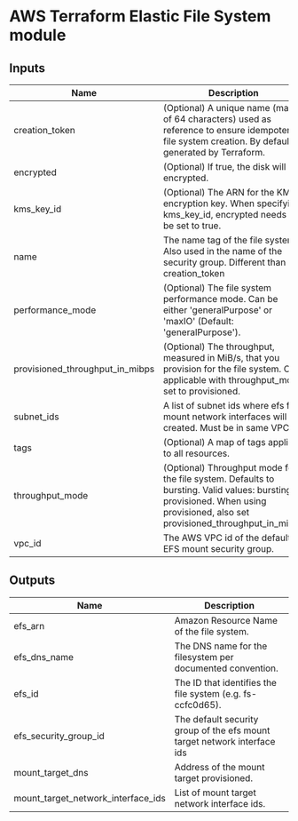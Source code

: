 # AWS Terraform Elastic File System module

## Inputs

| Name                               | Description                                                                                                                                                                 |  Type  |      Default       | Required |
| ---------------------------------- | --------------------------------------------------------------------------------------------------------------------------------------------------------------------------- | :----: | :----------------: | :------: |
| creation\_token                    | (Optional) A unique name (max of 64 characters) used as reference to ensure idempotent file system creation. By default generated by Terraform.                             | string |        `""`        |    no    |
| encrypted                          | (Optional) If true, the disk will be encrypted.                                                                                                                             | string |     `"false"`      |    no    |
| kms\_key\_id                       | (Optional) The ARN for the KMS encryption key. When specifying kms_key_id, encrypted needs to be set to true.                                                               | string |        `""`        |    no    |
| name                               | The name tag of the file system. Also used in the name of the security group. Different than creation_token                                                                 | string |        n/a         |   yes    |
| performance\_mode                  | (Optional) The file system performance mode. Can be either 'generalPurpose' or 'maxIO' (Default: 'generalPurpose').                                                         | string | `"generalPurpose"` |    no    |
| provisioned\_throughput\_in\_mibps | (Optional) The throughput, measured in MiB/s, that you provision for the file system. Only applicable with throughput_mode set to provisioned.                              | string |       `"0"`        |    no    |
| subnet\_ids                        | A list of subnet ids where efs file mount network interfaces will be created. Must be in same VPC.                                                                          |  list  |        n/a         |   yes    |
| tags                               | (Optional) A map of tags applied to all resources.                                                                                                                          |  map   |      `<map>`       |    no    |
| throughput\_mode                   | (Optional) Throughput mode for the file system. Defaults to bursting. Valid values: bursting, provisioned. When using provisioned, also set provisioned_throughput_in_mibps | string |    `"bursting"`    |    no    |
| vpc\_id                            | The AWS VPC id of the default EFS mount security group.                                                                                                                     | string |        n/a         |   yes    |

## Outputs

| Name                                   | Description                                                              |
| -------------------------------------- | ------------------------------------------------------------------------ |
| efs\_arn                               | Amazon Resource Name of the file system.                                 |
| efs\_dns\_name                         | The DNS name for the filesystem per documented convention.               |
| efs\_id                                | The ID that identifies the file system (e.g. fs-ccfc0d65).               |
| efs\_security\_group\_id               | The default security group of the efs mount target network interface ids |
| mount\_target\_dns                     | Address of the mount target provisioned.                                 |
| mount\_target\_network\_interface\_ids | List of mount target network interface ids.                              |

